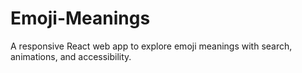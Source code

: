 # Emoji-Meanings
A responsive React web app to explore emoji meanings with search, animations, and accessibility.
